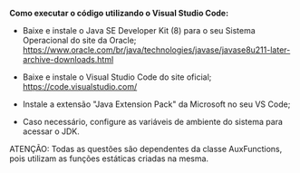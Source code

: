 **Como executar o código utilizando o Visual Studio Code:**

- Baixe e instale o Java SE Developer Kit (8) para o seu Sistema Operacional do site da Oracle;
https://www.oracle.com/br/java/technologies/javase/javase8u211-later-archive-downloads.html

- Baixe e instale o Visual Studio Code do site oficial;
https://code.visualstudio.com/

- Instale a extensão "Java Extension Pack" da Microsoft no seu VS Code;

- Caso necessário, configure as variáveis de ambiente do sistema para acessar o JDK.

ATENÇÃO: Todas as questões são dependentes da classe AuxFunctions, pois utilizam as funções estáticas criadas na mesma.
